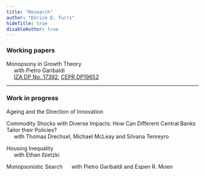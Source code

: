 ```yaml
---
title: "Research"
author: "Enrico D. Turri"
hideTitle: true
disableAuthor: true
---
```


### Working papers

Monopsony in Growth Theory  
&nbsp;&nbsp;&nbsp;&nbsp;    with Pietro Garibaldi  
&nbsp;&nbsp;&nbsp;&nbsp;    [IZA DP No. 17392](https://www.iza.org/en/publications/dp/17392/monopsony-in-growth-theory), [CEPR DP19652](https://cepr.org/publications/dp19652)

---

### Work in progress

Ageing and the Direction of Innovation  


Commodity Shocks with Diverse Impacts: How Can Different Central Banks Tailor their Policies?  
&nbsp;&nbsp;&nbsp;&nbsp;    with Thomas Drechsel, Michael McLeay and Silvana Tenreyro


Housing Inequality  
&nbsp;&nbsp;&nbsp;&nbsp;    with Ethan Ilzetzki


Monopsonistic Search
&nbsp;&nbsp;&nbsp;&nbsp;    with Pietro Garibaldi and Espen R. Moen


